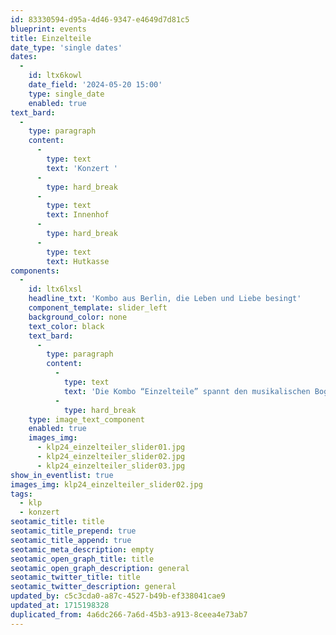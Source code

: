 ```yaml
---
id: 83330594-d95a-4d46-9347-e4649d7d81c5
blueprint: events
title: Einzelteile
date_type: 'single dates'
dates:
  -
    id: ltx6kowl
    date_field: '2024-05-20 15:00'
    type: single_date
    enabled: true
text_bard:
  -
    type: paragraph
    content:
      -
        type: text
        text: 'Konzert '
      -
        type: hard_break
      -
        type: text
        text: Innenhof
      -
        type: hard_break
      -
        type: text
        text: Hutkasse
components:
  -
    id: ltx6lxsl
    headline_txt: 'Kombo aus Berlin, die Leben und Liebe besingt'
    component_template: slider_left
    background_color: none
    text_color: black
    text_bard:
      -
        type: paragraph
        content:
          -
            type: text
            text: 'Die Kombo “Einzelteile” spannt den musikalischen Bogen von lyrisch-melancholisch bis hin zu lustig-listigen Songs aus eigener Feder, um damit Publikum und den Nachmittag zu beleben.'
          -
            type: hard_break
    type: image_text_component
    enabled: true
    images_img:
      - klp24_einzelteiler_slider01.jpg
      - klp24_einzelteiler_slider02.jpg
      - klp24_einzelteiler_slider03.jpg
show_in_eventlist: true
images_img: klp24_einzelteiler_slider02.jpg
tags:
  - klp
  - konzert
seotamic_title: title
seotamic_title_prepend: true
seotamic_title_append: true
seotamic_meta_description: empty
seotamic_open_graph_title: title
seotamic_open_graph_description: general
seotamic_twitter_title: title
seotamic_twitter_description: general
updated_by: c5c3cda0-a87c-4527-b49b-ef338041cae9
updated_at: 1715198328
duplicated_from: 4a6dc266-7a6d-45b3-a913-8ceea4e73ab7
---
```

